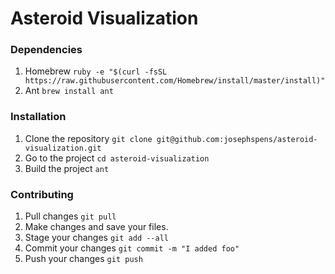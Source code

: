 # Asteroid Visualization

### Dependencies
1. Homebrew `ruby -e "$(curl -fsSL https://raw.githubusercontent.com/Homebrew/install/master/install)"`
2. Ant `brew install ant`

### Installation
1. Clone the repository `git clone git@github.com:josephspens/asteroid-visualization.git`
2. Go to the project `cd asteroid-visualization`
3. Build the project `ant`

### Contributing
1. Pull changes `git pull`
2. Make changes and save your files.
3. Stage your changes `git add --all`
4. Commit your changes `git commit -m "I added foo"`
5. Push your changes `git push`
